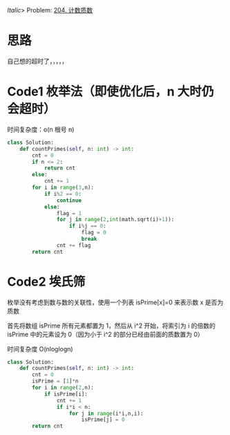_Italic_> Problem: [204. 计数质数](https://leetcode.cn/problems/count-primes/)

# 思路

自己想的超时了，，，，，

# Code1 枚举法（即使优化后，n 大时仍会超时）

时间复杂度：o(n 根号 n)

```Python
class Solution:
    def countPrimes(self, n: int) -> int:
        cnt = 0
        if n <= 2:
            return cnt
        else:
            cnt += 1
        for i in range(3,n):
            if i%2 == 0:
                continue
            else:
                flag = 1
                for j in range(2,int(math.sqrt(i)+1)):
                    if i%j == 0:
                        flag = 0
                        break
                cnt += flag
        return cnt

```

# Code2 埃氏筛

枚举没有考虑到数与数的关联性，使用一个列表 isPrime[x]=0 来表示数 x 是否为质数

首先将数组 isPrime 所有元素都置为 1，然后从 i^2 开始，将索引为 i 的倍数的 isPrime 中的元素设为 0（因为小于 i^2 的部分已经由前面的质数置为 0）

时间复杂度 O(nloglogn)

```Python
class Solution:
    def countPrimes(self, n: int) -> int:
        cnt = 0
        isPrime = [1]*n
        for i in range(2,n):
            if isPrime[i]:
                cnt += 1
                if i*i < n:
                    for j in range(i*i,n,i):
                        isPrime[j] = 0
        return cnt

```
